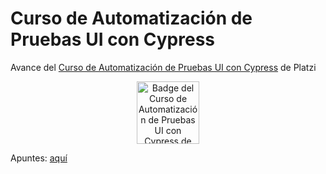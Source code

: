 # Curso de Automatización de Pruebas UI con Cypress

Avance del [Curso de Automatización de Pruebas UI con Cypress](https://platzi.com/cursos/cypress-ui/) de Platzi

<p align="center">
  <img src="https://static.platzi.com/media/achievements/piezas-automatizacion-pruebas-ui-cypress_badge-df11ed0c-1876-4ece-9dcd-e25949f182a7.png" alt="Badge del Curso de Automatización de Pruebas UI con Cypress de Platzi" width=100 />
</p>

Apuntes: [aquí](https://cristianiniguez.notion.site/Curso-de-Automatizaci-n-de-Pruebas-UI-con-Cypress-250ac4e84f3e428dbc59756cf5fc2e43)
